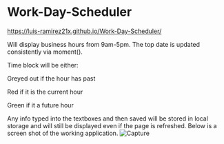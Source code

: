# Work-Day-Scheduler
https://luis-ramirez21x.github.io/Work-Day-Scheduler/

Will display business hours from 9am-5pm. 
The top date is updated consistently via moment().

Time block will be either: 

  Greyed out if the hour has past 

  Red if it is the current hour  

  Green if it a future hour 

Any info typed into the textboxes and then saved will be stored in local storage and will still be displayed even if the page is refreshed. Below is a screen shot of the working application. ![Capture](https://user-images.githubusercontent.com/86748117/135363802-91d89662-4f67-4ded-9d71-cba12b7cec65.PNG)

